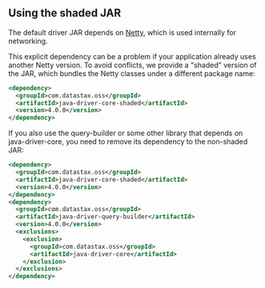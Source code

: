 ## Using the shaded JAR

The default driver JAR depends on [Netty](http://netty.io/), which is
used internally for networking.

This explicit dependency can be a problem if your application already
uses another Netty version. To avoid conflicts, we provide a "shaded"
version of the JAR, which bundles the Netty classes under a different
package name:

```xml
<dependency>
  <groupId>com.datastax.oss</groupId>
  <artifactId>java-driver-core-shaded</artifactId>
  <version>4.0.0</version>
</dependency>
```

If you also use the query-builder or some other library that depends on java-driver-core, you need to remove its
dependency to the non-shaded JAR:

```xml
<dependency>
  <groupId>com.datastax.oss</groupId>
  <artifactId>java-driver-core-shaded</artifactId>
  <version>4.0.0</version>
</dependency>
<dependency>
  <groupId>com.datastax.oss</groupId>
  <artifactId>java-driver-query-builder</artifactId>
  <version>4.0.0</version>
  <exclusions>
    <exclusion>
      <groupId>com.datastax.oss</groupId>
      <artifactId>java-driver-core</artifactId>
    </exclusion>
  </exclusions>
</dependency>
```
